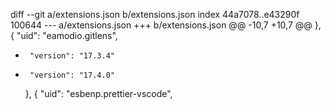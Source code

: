 diff --git a/extensions.json b/extensions.json
index 44a7078..e43290f 100644
--- a/extensions.json
+++ b/extensions.json
@@ -10,7 +10,7 @@
     },
     {
       "uid": "eamodio.gitlens",
-      "version": "17.3.4"
+      "version": "17.4.0"
     },
     {
       "uid": "esbenp.prettier-vscode",
